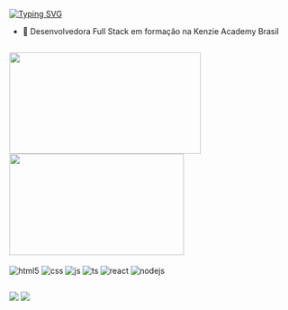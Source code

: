 [![Typing SVG](https://readme-typing-svg.herokuapp.com/?color=ff91a4&size=35&center=true&vCenter=true&width=1000&lines=Olá,+Meu+nome+é+Ana+Carolina+Almeida)](https://git.io/typing-svg)

- 🌱 Desenvolvedora Full Stack em formação na Kenzie Academy Brasil

##

<div>
  <a href="https://github.com/carolinalmeidas"></a>
  <img height="180em" width="340em" src="https://github-readme-stats.vercel.app/api/top-langs/?username=carolinalmeidas&layout=compact&langs_count=7&theme=onedark"/>
<img height="180em" width="310em" src="https://github-readme-stats.vercel.app/api?username=carolinalmeidas&show_icons=true&theme=onedark&include_all_commits=true&count_private=true"/>
</div>

<div style="display: inline_block"><br>
  <img align="center" alt="html5" src="https://img.shields.io/badge/HTML5-E34F26?style=for-the-badge&logo=html5&logoColor=white" />
  <img align="center" alt="css" src="https://img.shields.io/badge/CSS3-1572B6?style=for-the-badge&logo=css3&logoColor=white" />
  <img align="center" alt="js" src="https://img.shields.io/badge/JavaScript-F7DF1E?style=for-the-badge&logo=javascript&logoColor=black" />
  <img align="center" alt="ts" src="https://img.shields.io/badge/TypeScript-007ACC?style=for-the-badge&logo=typescript&logoColor=white" />
  <img align="center" alt="react" src="https://img.shields.io/badge/React-20232A?style=for-the-badge&logo=react&logoColor=61DAFB" />
  <img align="center" alt="nodejs" src="https://img.shields.io/badge/Node.js-43853D?style=for-the-badge&logo=node.js&logoColor=white" />
 
##

<div> 
 <a href="https://www.linkedin.com/in/carolinalmeidasouza" target="_blank"><img src="https://img.shields.io/badge/-LinkedIn-%230077B5?style=for-the-badge&logo=linkedin&logoColor=white" target="_blank"></a> 
  <a href = "mailto:carolinalmeida.s@hotmail.com"><img src="https://img.shields.io/badge/Microsoft_Outlook-0078D4?style=for-the-badge&logo=microsoft-outlook&logoColor=white" target="_blank"></a>
</div>

  


